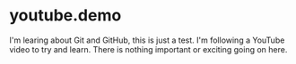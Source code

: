 # youtube.demo
I'm learing about Git and GitHub, this is just a test. I'm following a YouTube video to try and learn. 
There is nothing important or exciting going on here. 
